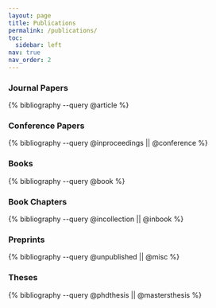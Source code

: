 ```yaml
---
layout: page
title: Publications
permalink: /publications/
toc:
  sidebar: left
nav: true
nav_order: 2
---
```


### Journal Papers
<div class="publications">
{% bibliography --query @article %}
</div>

### Conference Papers
<div class="publications">
{% bibliography --query @inproceedings || @conference %}
</div>

### Books
<div class="publications">
{% bibliography --query @book %}
</div>

### Book Chapters
<div class="publications">
{% bibliography --query @incollection || @inbook %}
</div>

### Preprints
<div class="publications">
{% bibliography --query @unpublished || @misc %}
</div>

<!-- ### Technical Reports -->
<!-- <div class="publications"> -->
<!-- {% bibliography --query @techreport %} -->
<!-- </div> -->
<!---->
### Theses
<div class="publications">
{% bibliography --query @phdthesis || @mastersthesis %}
</div>

<!-- ### Workshop Papers -->
<!-- <div class="publications"> -->
<!-- {% bibliography --query @workshop %} -->
<!-- </div> -->
<!---->
<!-- ### Patents -->
<!-- <div class="publications"> -->
<!-- {% bibliography --query @patent %} -->
<!-- </div> -->
<!---->
<!-- ### Software -->
<!-- <div class="publications"> -->
<!-- {% bibliography --query @software || @misc[software=true] %} -->
<!-- </div> -->
